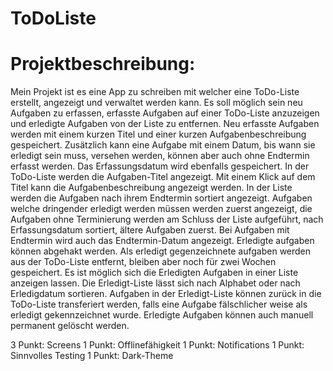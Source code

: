 # ToDoListe
# Projektbeschreibung: 

Mein Projekt ist es eine App zu schreiben mit welcher eine ToDo-Liste erstellt, angezeigt und verwaltet werden kann.
Es soll möglich sein neu Aufgaben zu erfassen, erfasste Aufgaben auf einer ToDo-Liste anzuzeigen und erledigte Aufgaben von der Liste zu entfernen. 
Neu erfasste Aufgaben werden mit einem kurzen Titel und einer kurzen Aufgabenbeschreibung gespeichert. Zusätzlich kann eine Aufgabe mit einem Datum, bis wann sie erledigt sein muss, versehen werden, können aber auch ohne Endtermin erfasst werden. Das Erfassungsdatum wird ebenfalls gespeichert. 
In der ToDo-Liste werden die Aufgaben-Titel angezeigt. Mit einem Klick auf dem Titel kann die Aufgabenbeschreibung angezeigt werden. In der Liste werden die Aufgaben nach ihrem Endtermin sortiert angezeigt. Aufgaben welche dringender erledigt werden müssen werden zuerst angezeigt, die Aufgaben ohne Terminierung werden am Schluss der Liste aufgeführt, nach Erfassungsdatum sortiert, ältere Aufgaben zuerst. Bei Aufgaben mit Endtermin wird auch das Endtermin-Datum angezeigt. Erledigte aufgaben können abgehakt werden. 
 Als erledigt gegenzeichnete aufgaben werden aus der ToDo-Liste entfernt, bleiben aber noch für zwei Wochen gespeichert. Es ist möglich sich die Erledigten Aufgaben in einer Liste anzeigen lassen. Die Erledigt-Liste lässt sich nach Alphabet oder nach Erledigdatum sortieren. Aufgaben in der Erledigt-Liste können zurück in die ToDo-Liste transferiert werden, falls eine Aufgabe fälschlicher weise als erledigt gekennzeichnet wurde. Erledigte Aufgaben können auch manuell permanent gelöscht werden.

3 Punkt: Screens
1 Punkt: Offlinefähigkeit
1 Punkt: Notifications
1 Punkt: Sinnvolles Testing
1 Punkt: Dark-Theme
